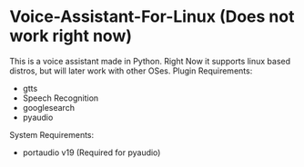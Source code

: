 # Voice-Assistant-For-Linux (Does not work right now)
This is a voice assistant made in Python. Right Now it supports linux based distros, but will later work with other OSes.
Plugin Requirements:
- gtts
- Speech Recognition
- googlesearch
- pyaudio

System Requirements:
- portaudio v19 (Required for pyaudio)
